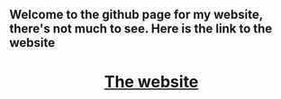 ## Welcome to the github page for my website, there's not much to see. Here is the link to the website
<div align="center">
    <a style="font-weight:bold;" href="https://Naruto4u.github.io">
    <h1>The website</h1></a>
</div>
